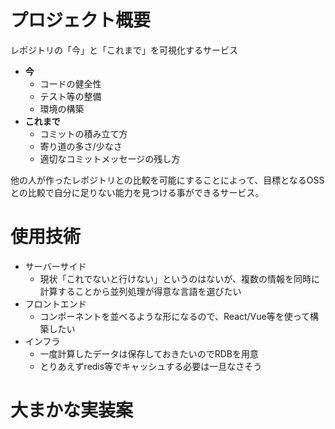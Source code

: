 # プロジェクト概要

レポジトリの「今」と「これまで」を可視化するサービス

- **今**
    - コードの健全性
    - テスト等の整備
    - 環境の構築
- **これまで**
    - コミットの積み立て方
    - 寄り道の多さ/少なさ
    - 適切なコミットメッセージの残し方

他の人が作ったレポジトリとの比較を可能にすることによって、目標となるOSSとの比較で自分に足りない能力を見つける事ができるサービス。

# 使用技術

- サーバーサイド
    - 現状「これでないと行けない」というのはないが、複数の情報を同時に計算することから並列処理が得意な言語を選びたい
- フロントエンド
    - コンポーネントを並べるような形になるので、React/Vue等を使って構築したい
- インフラ
    - 一度計算したデータは保存しておきたいのでRDBを用意
    - とりあえずredis等でキャッシュする必要は一旦なさそう

# 大まかな実装案